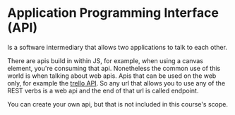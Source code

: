 # Application Programming Interface (API)

Is a software intermediary that allows two applications to talk to each other.

There are apis build in within JS, for example, when using a canvas element, you're consuming that api. Nonetheless the common use of this world is when talking about web apis. Apis that can be used on the web only, for example the [trello API](https://developer.atlassian.com/cloud/trello/rest/api-group-actions/). So any url that allows you to use any of the REST verbs is a web api and the end of that url is called endpoint.

You can create your own api, but that is not included in this course's scope.